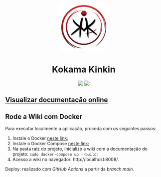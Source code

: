  <p align="center">
  <img src='docs/assets/img/logo.png' alt="Kokama Kinkin" width="30%"/>
</p> 

<h1 align="center">
  Kokama Kinkin
</h1>

<p align="center">
  <a href="https://fga-eps-mds.github.io/2020.2-Projeto-Kokama-Wiki/" target="_blank" alt="Kokama Kinkin - Documentação"><img src="https://img.shields.io/badge/Projeto%20Kokama-Docs-black"></a>
  <a href="https://github.com/fga-eps-mds/2020.2-Projeto-Kokama-Wiki/pulls" target="_blank" alt="Kokama Kinkin - Pull Requests"><img src="https://img.shields.io/github/issues-pr/fga-eps-mds/EPS-2020-2-G3?color=red&label=Pull%20Requests"></a>
</p>

## <p align="left"><a href="https://fga-eps-mds.github.io/2020.2-Projeto-Kokama-Wiki/">Visualizar documentação online</a></p>

## Rode a Wiki com Docker

Para executar localmente a aplicação, proceda com os seguintes passos:

1. Instale o Docker [neste link](https://docs.docker.com/install/linux/docker-ce/ubuntu/);
2. Instale o Docker Compose [neste link](https://docs.docker.com/compose/install/);
3. Na pasta raiz do projeto, inicialize a wiki com a documentação do projeto: `sudo docker-compose up --build`;
4. Acesso a wiki no navegador: http://localhost:8008/.

Deploy: realizado com _GitHub Actions_ a partir da _branch main_.
